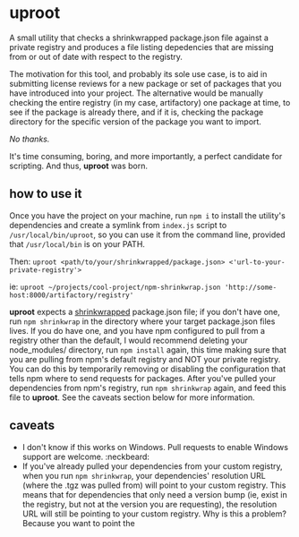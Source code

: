 # uproot

A small utility that checks a shrinkwrapped package.json file against a private registry and produces a file listing depedencies that are missing from or out of date with respect to the registry.

The motivation for this tool, and probably its sole use case, is to aid in submitting license reviews for a new package or set of packages that you have introduced into your project.  The alternative would be manually checking the entire registry (in my case, artifactory) one package at time, to see if the package is already there, and if it is, checking the package directory for the specific version of the package you want to import.

_No thanks._

It's time consuming, boring, and more importantly, a perfect candidate for scripting.  And thus, **uproot** was born.

## how to use it

Once you have the project on your machine, run `npm i` to install the utility's dependencies and create a symlink from `index.js` script to `/usr/local/bin/uproot`, so you can use it from the command line, provided that `/usr/local/bin` is on your PATH.

Then: `uproot <path/to/your/shrinkwrapped/package.json> <'url-to-your-private-registry'>`

ie: `uproot ~/projects/cool-project/npm-shrinkwrap.json 'http://some-host:8000/artifactory/registry'`

**uproot** expects a [shrinkwrapped](https://docs.npmjs.com/cli/shrinkwrap) package.json file; if you don't have one, run `npm shrinkwrap` in the directory where your target package.json files lives.  If you do have one, and you have npm configured to pull from a registry other than the default, I would recommend deleting your node_modules/ directory, run `npm install` again, this time making sure that you are pulling from npm's default registry and NOT your private registry.  You can do this by temporarily removing or disabling the configuration that tells npm where to send requests for packages.  After you've pulled your dependencies from npm's registry, run `npm shrinkwrap` again, and feed this file to **uproot**.  See the caveats section below for more information.


## caveats

* I don't know if this works on Windows.  Pull requests to enable Windows support are welcome. :neckbeard:
* If you've already pulled your dependencies from your custom registry, when you run `npm shrinkwrap`, your dependencies' resolution URL (where the .tgz was pulled from) will point to your custom registry.  This means that for dependencies that only need a version bump (ie, exist in the registry, but not at the version you are requesting), the resolution URL will still be pointing to your custom registry.  Why is this a problem?  Because you want to point the 